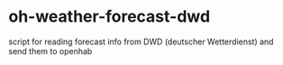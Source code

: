 # oh-weather-forecast-dwd
script for reading forecast info from DWD (deutscher Wetterdienst) and send them to openhab
